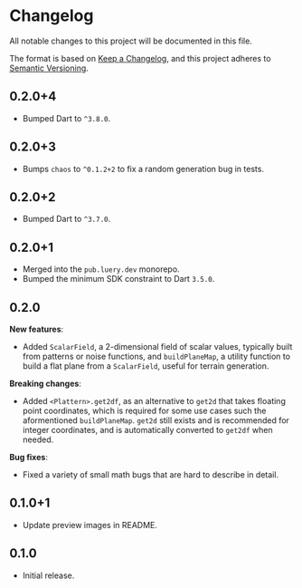 <!-- #region(HEADER) -->
# Changelog

All notable changes to this project will be documented in this file.

The format is based on [Keep a Changelog](https://keepachangelog.com/en/1.1.0/),
and this project adheres to [Semantic Versioning](https://semver.org/spec/v2.0.0.html).

<!-- #endregion -->

## 0.2.0+4

- Bumped Dart to `^3.8.0`.

## 0.2.0+3

- Bumps `chaos` to `^0.1.2+2` to fix a random generation bug in tests.

## 0.2.0+2

- Bumped Dart to `^3.7.0`.

## 0.2.0+1

- Merged into the `pub.luery.dev` monorepo.
- Bumped the minimum SDK constraint to Dart `3.5.0`.

## 0.2.0

**New features**:

- Added `ScalarField`, a 2-dimensional field of scalar values, typically built
  from patterns or noise functions, and `buildPlaneMap`, a utility function to
  build a flat plane from a `ScalarField`, useful for terrain generation.

**Breaking changes**:

- Added `<Plattern>.get2df`, as an alternative to `get2d` that takes floating
  point coordinates, which is required for some use cases such the aformentioned
  `buildPlaneMap`. `get2d` still exists and is recommended for integer
  coordinates, and is automatically converted to `get2df` when needed.

**Bug fixes**:

- Fixed a variety of small math bugs that are hard to describe in detail.

## 0.1.0+1

- Update preview images in README.

## 0.1.0

- Initial release.
